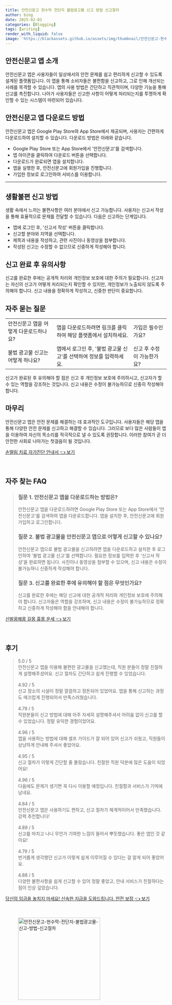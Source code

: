 ```yaml
---
title: 안전신문고 현수막 전단지 불법광고물 신고 방법 신고절차
author: bing
date: 2025-02-01
categories: [Blogging]
tags: [writing]
render_with_liquid: false
image: 'https://blackassets.github.io/assets/img/thumbnail/안전신문고-현수막-전단지-불법광고물-신고-방법-신고절차.webp'
---
```



<h2 id='안전신문고 앱 소개'>안전신문고 앱 소개</h2>

<p>안전신문고 앱은 사용자들이 일상에서의 안전 문제를 쉽고 편리하게 신고할 수 있도록 설계된 플랫폼입니다. 이 앱을 통해 소비자들은 불편함을 신고하고, 그로 인해 개선되는 사례를 목격할 수 있습니다. 앱의 사용 방법은 간단하고 직관적이며, 다양한 기능을 통해 신고를 촉진합니다. 나아가 사용자들은 신고한 사항이 어떻게 처리되는지를 투명하게 확인할 수 있는 시스템이 마련되어 있습니다.</p>

<h2 id='안전신문고 앱 다운로드 방법'>안전신문고 앱 다운로드 방법</h2>

<p>안전신문고 앱은 Google Play Store와 App Store에서 제공되며, 사용자는 간편하게 다운로드하여 설치할 수 있습니다. 다운로드 방법은 아래와 같습니다.</p>

<ul>
    <li>Google Play Store 또는 App Store에서 '안전신문고'를 검색합니다.</li>
    <li>앱 아이콘을 클릭하여 다운로드 버튼을 선택합니다.</li>
    <li>다운로드가 완료되면 앱을 설치합니다.</li>
    <li>앱을 실행한 후, 안전신문고에 회원가입을 진행합니다.</li>
    <li>가입한 정보로 로그인하여 서비스를 이용합니다.</li>
</ul>

<hr />

<h2 id='생활불편 신고 방법'>생활불편 신고 방법</h2>

<p>생활 속에서 느끼는 불편사항은 여러 분야에서 신고 가능합니다. 사용자는 신고서 작성을 통해 효율적으로 문제를 전달할 수 있습니다. 다음은 신고하는 단계입니다.</p>

<ul>
    <li>앱에 로그인 후, '신고서 작성' 버튼을 클릭합니다.</li>
    <li>신고할 분야와 지역을 선택합니다.</li>
    <li>제목과 내용을 작성하고, 관련 사진이나 동영상을 첨부합니다.</li>
    <li>작성된 신고는 수정할 수 없으므로 신중하게 작성해야 합니다.</li>
</ul>

<h2 id='신고 완료 후 유의사항'>신고 완료 후 유의사항</h2>

<p>신고를 완료한 후에는 공개적 처리와 개인정보 보호에 대한 주의가 필요합니다. 신고자는 자신의 신고가 어떻게 처리되는지 확인할 수 있지만, 개인정보가 노출되지 않도록 주의해야 합니다. 신고 내용을 정확하게 작성하고, 신중한 판단이 중요합니다.</p>

<h2 id='자주 묻는 질문'>자주 묻는 질문</h2>

<table>
    <tr>
        <td>안전신문고 앱을 어떻게 다운로드하나요?</td>
        <td>앱을 다운로드하려면 링크를 클릭하여 해당 플랫폼에서 설치하세요.</td>
        <td>가입은 필수인가요?</td>
    </tr>
    <tr>
        <td>불법 광고물 신고는 어떻게 하나요?</td>
        <td>앱에서 로그인 후, '불법 광고물 신고'를 선택하여 정보를 입력하세요.</td>
        <td>신고 후 수정이 가능한가요?</td>
    </tr>
</table>

<p>신고가 완료된 후 유의해야 할 점은 신고 후 개인정보 보호에 주의하시고, 신고자가 할 수 있는 역할을 강조하는 것입니다. 신고 내용은 수정이 불가능하므로 신중히 작성해야 합니다.</p>

<h2 id='마무리'>마무리</h2>

<p>안전신문고 앱은 안전 문제를 해결하는 데 효과적인 도구입니다. 사용자들은 해당 앱을 통해 다양한 안전 문제를 신고하고 해결할 수 있습니다. 그러므로 보다 많은 사람들이 앱을 이용하여 자신의 목소리를 적극적으로 낼 수 있도록 권장합니다. 이러한 참여가 곧 더 안전한 사회로 나아가는 첫걸음이 될 것입니다.</p>


<p><a class="click-button" title="손떨림 치료 자가진단 안내서" href="https://blackassets.github.io/posts/%EC%86%90%EB%96%A8%EB%A6%BC-%EC%B9%98%EB%A3%8C-%EC%9E%90%EA%B0%80%EC%A7%84%EB%8B%A8-%EC%95%88%EB%82%B4%EC%84%9C/" rel="dofollow">손떨림 치료 자가진단 안내서 👈 보기</a></p><br>
<h2 id='자주_찾는_FAQ'>자주 찾는 FAQ</h2>
<div itemscope="" itemtype="https://schema.org/FAQPage"> 
<blockquote> 
<div itemscope="" itemprop="mainEntity" itemtype="https://schema.org/Question"> 
<h3 itemprop="name">질문 1. 안전신문고 앱을 다운로드하는 방법은?</h3> 
<div itemscope="" itemprop="acceptedAnswer" itemtype="https://schema.org/Answer"> 
<span itemprop="text"> 
<p>안전신문고 앱을 다운로드하려면 Google Play Store 또는 App Store에서 '안전신문고'를 검색하여 앱을 다운로드합니다. 앱을 설치한 후, 안전신문고에 회원가입하고 로그인합니다.</p> 
</span> 
</div> 
</div> 

<div itemscope="" itemprop="mainEntity" itemtype="https://schema.org/Question"> 
<h3 itemprop="name">질문 2. 불법 광고물을 안전신문고 앱으로 어떻게 신고할 수 있나요?</h3> 
<div itemscope="" itemprop="acceptedAnswer" itemtype="https://schema.org/Answer"> 
<span itemprop="text"> 
<p>안전신문고 앱으로 불법 광고물을 신고하려면 앱을 다운로드하고 설치한 후 로그인하여 '불법 광고물 신고'를 선택합니다. 필요한 정보를 입력한 후 '신고서 작성'을 완료하면 됩니다. 사진이나 동영상을 첨부할 수 있으며, 신고 내용은 수정이 불가능하니 신중하게 작성해야 합니다.</p> 
</span> 
</div> 
</div> 

<div itemscope="" itemprop="mainEntity" itemtype="https://schema.org/Question"> 
<h3 itemprop="name">질문 3. 신고를 완료한 후에 유의해야 할 점은 무엇인가요?</h3> 
<div itemscope="" itemprop="acceptedAnswer" itemtype="https://schema.org/Answer"> 
<span itemprop="text"> 
<p>신고를 완료한 후에는 해당 신고에 대한 공개적 처리와 개인정보 보호에 주의해야 합니다. 신고자들은 역할을 강조하며, 신고 내용은 수정이 불가능하므로 정확하고 신중하게 작성해야 함을 안내해야 합니다.</p> 
</span> 
</div> 
</div> 
</blockquote> 
</div>
<p><a class="click-button" title="신발꿈해몽 길몽 흉몽 운세" href="https://blackassets.github.io/posts/%EC%8B%A0%EB%B0%9C%EA%BF%88%ED%95%B4%EB%AA%BD-%EA%B8%B8%EB%AA%BD-%ED%9D%89%EB%AA%BD-%EC%9A%B4%EC%84%B8/" rel="dofollow">신발꿈해몽 길몽 흉몽 운세 👈 보기</a></p><br>
<h2 id='후기'>후기</h2>
<div itemscope itemtype="https://schema.org/Product">
  <blockquote>
  <div itemprop="review" itemscope itemtype="https://schema.org/Review">
      <div itemprop="reviewRating" itemscope itemtype="https://schema.org/Rating"> <span itemprop="ratingValue">5.0</span> / <span itemprop="bestRating">5</span> </div>
      <span itemprop="reviewBody">안전신문고 앱을 이용해 불편한 광고물을 신고했는데, 직원 분들이 정말 친절하게 설명해주셨어요. 신고 절차도 간단하고 쉽게 진행할 수 있었습니다.</span>
  </div>
  <br>
  <div itemprop="review" itemscope itemtype="https://schema.org/Review">
      <div itemprop="reviewRating" itemscope itemtype="https://schema.org/Rating"> <span itemprop="ratingValue">4.92</span> / <span itemprop="bestRating">5</span> </div>
      <span itemprop="reviewBody">신고 장소의 시설이 정말 깔끔하고 정돈되어 있었어요. 앱을 통해 신고하는 과정도 매끄럽게 진행되어서 만족스러웠습니다.</span>
  </div>
  <br>
  <div itemprop="review" itemscope itemtype="https://schema.org/Review">
      <div itemprop="reviewRating" itemscope itemtype="https://schema.org/Rating"> <span itemprop="ratingValue">4.79</span> / <span itemprop="bestRating">5</span> </div>
      <span itemprop="reviewBody">직원분들이 신고 방법에 대해 아주 자세히 설명해주셔서 어려움 없이 신고를 할 수 있었습니다. 정말 유익한 경험이었어요.</span>
  </div>
  <br>
  <div itemprop="review" itemscope itemtype="https://schema.org/Review">
      <div itemprop="reviewRating" itemscope itemtype="https://schema.org/Rating"> <span itemprop="ratingValue">4.96</span> / <span itemprop="bestRating">5</span> </div>
      <span itemprop="reviewBody">앱을 사용하는 방법에 대해 셀프 가이드가 잘 되어 있어 신고가 쉬웠고, 직원들이 상냥하게 안내해 주셔서 좋았어요.</span>
  </div>
  <br>
  <div itemprop="review" itemscope itemtype="https://schema.org/Review">
      <div itemprop="reviewRating" itemscope itemtype="https://schema.org/Rating"> <span itemprop="ratingValue">4.95</span> / <span itemprop="bestRating">5</span> </div>
      <span itemprop="reviewBody">신고 절차가 이렇게 간단할 줄 몰랐습니다. 친절한 직원 덕분에 많은 도움이 되었어요!</span>
  </div>
  <br>
  <div itemprop="review" itemscope itemtype="https://schema.org/Review">
      <div itemprop="reviewRating" itemscope itemtype="https://schema.org/Rating"> <span itemprop="ratingValue">4.96</span> / <span itemprop="bestRating">5</span> </div>
      <span itemprop="reviewBody">다음에도 문제가 생기면 꼭 다시 이용할 예정입니다. 친절함과 서비스가 기억에 남네요.</span>
  </div>
  <br>
  <div itemprop="review" itemscope itemtype="https://schema.org/Review">
      <div itemprop="reviewRating" itemscope itemtype="https://schema.org/Rating"> <span itemprop="ratingValue">4.84</span> / <span itemprop="bestRating">5</span> </div>
      <span itemprop="reviewBody">안전신문고 앱은 사용하기도 편하고, 신고 절차가 체계적이어서 만족했습니다. 강력 추천합니다!</span>
  </div>
  <br>
  <div itemprop="review" itemscope itemtype="https://schema.org/Review">
      <div itemprop="reviewRating" itemscope itemtype="https://schema.org/Rating"> <span itemprop="ratingValue">4.89</span> / <span itemprop="bestRating">5</span> </div>
      <span itemprop="reviewBody">신고를 마치고 나니 무언가 기여한 느낌이 들어서 뿌듯했습니다. 좋은 앱인 것 같아요!</span>
  </div>
  <br>
  <div itemprop="review" itemscope itemtype="https://schema.org/Review">
      <div itemprop="reviewRating" itemscope itemtype="https://schema.org/Rating"> <span itemprop="ratingValue">4.79</span> / <span itemprop="bestRating">5</span> </div>
      <span itemprop="reviewBody">번거롭게 생각했던 신고가 이렇게 쉽게 이루어질 수 있다는 걸 알게 되어 좋았어요.</span>
  </div>
  <br>
  <div itemprop="review" itemscope itemtype="https://schema.org/Review">
      <div itemprop="reviewRating" itemscope itemtype="https://schema.org/Rating"> <span itemprop="ratingValue">4.88</span> / <span itemprop="bestRating">5</span> </div>
      <span itemprop="reviewBody">다양한 불편사항을 쉽게 신고할 수 있어 정말 좋았고, 안내 서비스가 친절하다는 점이 인상 깊었습니다.</span>
  </div>
  </blockquote>
</div>
<p><a class="click-button" title="당신의 임금을 놓치지 마세요! 신속한 지급을 도와드립니다. 안전 보장" href="https://blackassets.github.io/posts/%EB%8B%B9%EC%8B%A0%EC%9D%98-%EC%9E%84%EA%B8%88%EC%9D%84-%EB%86%93%EC%B9%98%EC%A7%80-%EB%A7%88%EC%84%B8%EC%9A%94!-%EC%8B%A0%EC%86%8D%ED%95%9C-%EC%A7%80%EA%B8%89%EC%9D%84-%EB%8F%84%EC%99%80%EB%93%9C%EB%A6%BD%EB%8B%88%EB%8B%A4.-%EC%95%88%EC%A0%84-%EB%B3%B4%EC%9E%A5/" rel="dofollow">당신의 임금을 놓치지 마세요! 신속한 지급을 도와드립니다. 안전 보장 👈 보기</a></p><br>
<figure class="image"><img src="https://blackassets.github.io/assets/img/thumbnail/안전신문고-현수막-전단지-불법광고물-신고-방법-신고절차.webp" alt="안전신문고-현수막-전단지-불법광고물-신고-방법-신고절차" width="256" height="256"></figure>